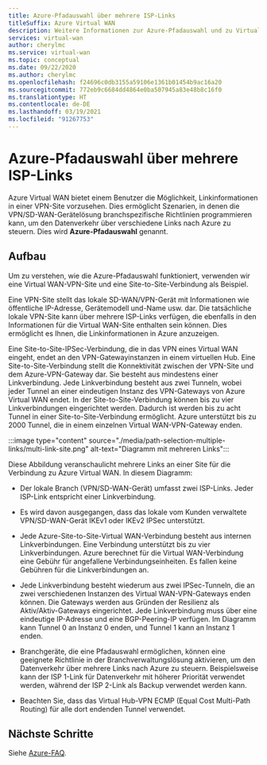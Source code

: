 ```yaml
---
title: Azure-Pfadauswahl über mehrere ISP-Links
titleSuffix: Azure Virtual WAN
description: Weitere Informationen zur Azure-Pfadauswahl und zu Virtual WAN
services: virtual-wan
author: cherylmc
ms.service: virtual-wan
ms.topic: conceptual
ms.date: 09/22/2020
ms.author: cherylmc
ms.openlocfilehash: f24696c0db3155a59106e1361b01454b9ac16a20
ms.sourcegitcommit: 772eb9c6684dd4864e0ba507945a83e48b8c16f0
ms.translationtype: HT
ms.contentlocale: de-DE
ms.lasthandoff: 03/19/2021
ms.locfileid: "91267753"
---
```

# <a name="azure-path-selection-across-multiple-isp-links"></a>Azure-Pfadauswahl über mehrere ISP-Links

Azure Virtual WAN bietet einem Benutzer die Möglichkeit, Linkinformationen in einer VPN-Site vorzusehen. Dies ermöglicht Szenarien, in denen die VPN/SD-WAN-Gerätelösung branchspezifische Richtlinien programmieren kann, um den Datenverkehr über verschiedene Links nach Azure zu steuern. Dies wird **Azure-Pfadauswahl** genannt.

## <a name="architecture"></a>Aufbau

Um zu verstehen, wie die Azure-Pfadauswahl funktioniert, verwenden wir eine Virtual WAN-VPN-Site und eine Site-to-Site-Verbindung als Beispiel.

Eine VPN-Site stellt das lokale SD-WAN/VPN-Gerät mit Informationen wie öffentliche IP-Adresse, Gerätemodell und-Name usw. dar. Die tatsächliche lokale VPN-Site kann über mehrere ISP-Links verfügen, die ebenfalls in den Informationen für die Virtual WAN-Site enthalten sein können. Dies ermöglicht es Ihnen, die Linkinformationen in Azure anzuzeigen.

Eine Site-to-Site-IPSec-Verbindung, die in das VPN eines Virtual WAN eingeht, endet an den VPN-Gatewayinstanzen in einem virtuellen Hub. Eine Site-to-Site-Verbindung stellt die Konnektivität zwischen der VPN-Site und dem Azure-VPN-Gateway dar. Sie besteht aus mindestens einer Linkverbindung. Jede Linkverbindung besteht aus zwei Tunneln, wobei jeder Tunnel an einer eindeutigen Instanz des VPN-Gateways von Azure Virtual WAN endet. In der Site-to-Site-Verbindung können bis zu vier Linkverbindungen eingerichtet werden. Dadurch ist werden bis zu acht Tunnel in einer Site-to-Site-Verbindung ermöglicht. Azure unterstützt bis zu 2000 Tunnel, die in einem einzelnen Virtual WAN-VPN-Gateway enden.

:::image type="content" source="./media/path-selection-multiple-links/multi-link-site.png" alt-text="Diagramm mit mehreren Links":::

Diese Abbildung veranschaulicht mehrere Links an einer Site für die Verbindung zu Azure Virtual WAN. In diesem Diagramm:

* Der lokale Branch (VPN/SD-WAN-Gerät) umfasst zwei ISP-Links. Jeder ISP-Link entspricht einer Linkverbindung.

* Es wird davon ausgegangen, dass das lokale vom Kunden verwaltete VPN/SD-WAN-Gerät IKEv1 oder IKEv2 IPSec unterstützt.

* Jede Azure-Site-to-Site-Virtual WAN-Verbindung besteht aus internen Linkverbindungen. Eine Verbindung unterstützt bis zu vier Linkverbindungen. Azure berechnet für die Virtual WAN-Verbindung eine Gebühr für angefallene Verbindungseinheiten. Es fallen keine Gebühren für die Linkverbindungen an.

* Jede Linkverbindung besteht wiederum aus zwei IPSec-Tunneln, die an zwei verschiedenen Instanzen des Virtual WAN-VPN-Gateways enden können. Die Gateways werden aus Gründen der Resilienz als Aktiv/Aktiv-Gateways eingerichtet. Jede Linkverbindung muss über eine eindeutige IP-Adresse und eine BGP-Peering-IP verfügen. Im Diagramm kann Tunnel 0 an Instanz 0 enden, und Tunnel 1 kann an Instanz 1 enden.

* Branchgeräte, die eine Pfadauswahl ermöglichen, können eine geeignete Richtlinie in der Branchverwaltungslösung aktivieren, um den Datenverkehr über mehrere Links nach Azure zu steuern. Beispielsweise kann der ISP 1-Link für Datenverkehr mit höherer Priorität verwendet werden, während der ISP 2-Link als Backup verwendet werden kann.

* Beachten Sie, dass das Virtual Hub-VPN ECMP (Equal Cost Multi-Path Routing) für alle dort endenden Tunnel verwendet.

## <a name="next-steps"></a>Nächste Schritte

Siehe [Azure-FAQ](virtual-wan-faq.md).